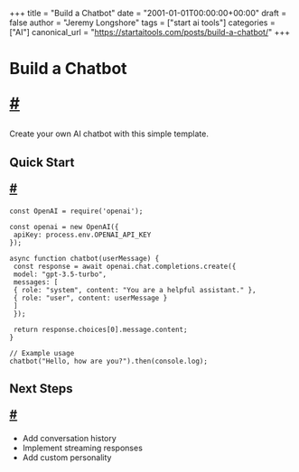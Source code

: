 +++
title = "Build a Chatbot"
date = "2001-01-01T00:00:00+00:00"
draft = false
author = "Jeremy Longshore"
tags = ["start ai tools"]
categories = ["AI"]
canonical_url = "https://startaitools.com/posts/build-a-chatbot/"
+++

<h1 id="build-a-chatbot">
 Build a Chatbot
<p><a class="anchor" href="#build-a-chatbot">#</a></p>
</h1>
<p>Create your own AI chatbot with this simple template.</p>
<h2 id="quick-start">
 Quick Start
<p><a class="anchor" href="#quick-start">#</a></p>
</h2>
<div class="highlight"><pre class="chroma" tabindex="0"><code class="language-javascript" data-lang="javascript"><span class="line"><span class="cl"><span class="kr">const</span> <span class="nx">OpenAI</span> <span class="o">=</span> <span class="nx">require</span><span class="p">(</span><span class="s1">'openai'</span><span class="p">);</span>
</span></span><span class="line"><span class="cl">
</span></span><span class="line"><span class="cl"><span class="kr">const</span> <span class="nx">openai</span> <span class="o">=</span> <span class="k">new</span> <span class="nx">OpenAI</span><span class="p">({</span>
</span></span><span class="line"><span class="cl"> <span class="nx">apiKey</span><span class="o">:</span> <span class="nx">process</span><span class="p">.</span><span class="nx">env</span><span class="p">.</span><span class="nx">OPENAI_API_KEY</span>
</span></span><span class="line"><span class="cl"><span class="p">});</span>
</span></span><span class="line"><span class="cl">
</span></span><span class="line"><span class="cl"><span class="kr">async</span> <span class="kd">function</span> <span class="nx">chatbot</span><span class="p">(</span><span class="nx">userMessage</span><span class="p">)</span> <span class="p">{</span>
</span></span><span class="line"><span class="cl"> <span class="kr">const</span> <span class="nx">response</span> <span class="o">=</span> <span class="kr">await</span> <span class="nx">openai</span><span class="p">.</span><span class="nx">chat</span><span class="p">.</span><span class="nx">completions</span><span class="p">.</span><span class="nx">create</span><span class="p">({</span>
</span></span><span class="line"><span class="cl"> <span class="nx">model</span><span class="o">:</span> <span class="s2">"gpt-3.5-turbo"</span><span class="p">,</span>
</span></span><span class="line"><span class="cl"> <span class="nx">messages</span><span class="o">:</span> <span class="p">[</span>
</span></span><span class="line"><span class="cl"> <span class="p">{</span> <span class="nx">role</span><span class="o">:</span> <span class="s2">"system"</span><span class="p">,</span> <span class="nx">content</span><span class="o">:</span> <span class="s2">"You are a helpful assistant."</span> <span class="p">},</span>
</span></span><span class="line"><span class="cl"> <span class="p">{</span> <span class="nx">role</span><span class="o">:</span> <span class="s2">"user"</span><span class="p">,</span> <span class="nx">content</span><span class="o">:</span> <span class="nx">userMessage</span> <span class="p">}</span>
</span></span><span class="line"><span class="cl"> <span class="p">]</span>
</span></span><span class="line"><span class="cl"> <span class="p">});</span>
</span></span><span class="line"><span class="cl">
</span></span><span class="line"><span class="cl"> <span class="k">return</span> <span class="nx">response</span><span class="p">.</span><span class="nx">choices</span><span class="p">[</span><span class="mi">0</span><span class="p">].</span><span class="nx">message</span><span class="p">.</span><span class="nx">content</span><span class="p">;</span>
</span></span><span class="line"><span class="cl"><span class="p">}</span>
</span></span><span class="line"><span class="cl">
</span></span><span class="line"><span class="cl"><span class="c1">// Example usage
</span></span></span><span class="line"><span class="cl"><span class="c1"></span><span class="nx">chatbot</span><span class="p">(</span><span class="s2">"Hello, how are you?"</span><span class="p">).</span><span class="nx">then</span><span class="p">(</span><span class="nx">console</span><span class="p">.</span><span class="nx">log</span><span class="p">);</span>
</span></span></code></pre></div><h2 id="next-steps">
 Next Steps
<p><a class="anchor" href="#next-steps">#</a></p>
</h2>
<ul>
<li>Add conversation history</li>
<li>Implement streaming responses</li>
<li>Add custom personality</li>
</ul>
